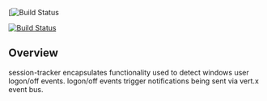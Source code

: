 [![Build Status]()

[![Build Status](https://app.codeship.com/projects/ce6bc1f0-069e-0135-f11c-1e034e17b246/status?branch=master)](https://app.codeship.com/projects/213874)

## Overview

session-tracker encapsulates functionality used to detect windows user logon/off events. 
logon/off events trigger notifications being sent via vert.x event bus.
